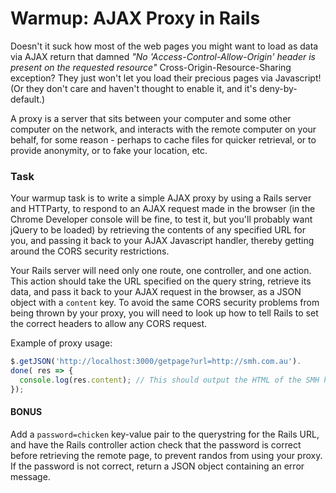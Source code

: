 # Warmup: AJAX Proxy in Rails

Doesn't it suck how most of the web pages you might want to load as data via AJAX return that damned _"No 'Access-Control-Allow-Origin' header is present on the requested resource"_ Cross-Origin-Resource-Sharing exception? They just won't let you load their precious pages via Javascript! (Or they don't care and haven't thought to enable it, and it's deny-by-default.)

A proxy is a server that sits between your computer and some other computer on the network, and interacts with the remote computer on your behalf, for some reason - perhaps to cache files for quicker retrieval, or to provide anonymity, or to fake your location, etc.

### Task

Your warmup task is to write a simple AJAX proxy by using a Rails server and HTTParty, to respond to an AJAX request made in the browser (in the Chrome Developer console will be fine, to test it, but you'll probably want jQuery to be loaded) by retrieving the contents of any specified URL for you, and passing it back to your AJAX Javascript handler, thereby getting around the CORS security restrictions.

Your Rails server will need only one route, one controller, and one action. This action should take the URL specified on the query string, retrieve its data, and pass it back to your AJAX request in the browser, as a JSON object with a `content` key. To avoid the same CORS security problems from being thrown by your proxy, you will need to look up how to tell Rails to set the correct headers to allow any CORS request.

Example of proxy usage:
```javascript
$.getJSON('http://localhost:3000/getpage?url=http://smh.com.au').
done( res => {
  console.log(res.content); // This should output the HTML of the SMH home page
});
```

#### BONUS
Add a `password=chicken` key-value pair to the querystring for the Rails URL, and have the Rails controller action check that the password is correct before retrieving the remote page, to prevent randos from using your proxy. If the password is not correct, return a JSON object containing an error message.
